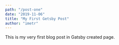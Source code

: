 ```yaml
---
path: "/post-one"
date: "2019-11-06"
title: "My First Getsby Post"
author: "imetr"
---
```


This is my very first blog post in Gatsby created page.